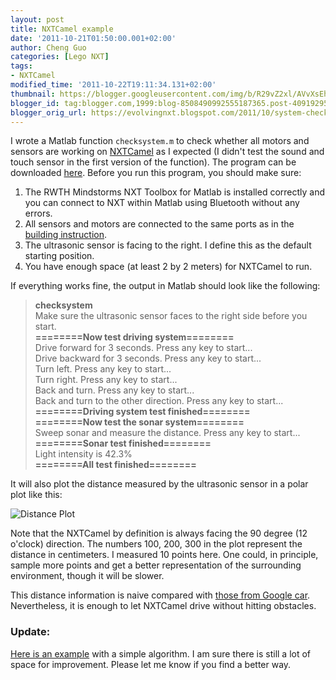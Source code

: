```yaml
---
layout: post
title: NXTCamel example
date: '2011-10-21T01:50:00.001+02:00'
author: Cheng Guo
categories: [Lego NXT]
tags:
- NXTCamel
modified_time: '2011-10-22T19:11:34.131+02:00'
thumbnail: https://blogger.googleusercontent.com/img/b/R29vZ2xl/AVvXsEhY1AeGQMSblynSnIe1rsoy2yaqIO2A3NQWL-RlNIrwLboBguG0wQXRI97GPwZ60TIMT-zB9GSe_GojS5kzuL4915gny6viPZhreXD4KXWgoz2sNJoVk7Kt-XmzB3EAbLxEjQWWLjJIYQ/s72-c/distance.png
blogger_id: tag:blogger.com,1999:blog-8508490992555187365.post-409192952501488923
blogger_orig_url: https://evolvingnxt.blogspot.com/2011/10/system-check-example.html
---
```


I wrote a Matlab function `checksystem.m` to check whether all motors and sensors are working on [NXTCamel](https://evolvingnxt.blogspot.com/2011/09/nxtcamel.html) as I expected (I didn't test the sound and touch sensor in the first version of the function). The program can be downloaded [here](https://code.google.com/p/evolvingnxt/source/browse/nxtcamel/checksystem.m). Before you run this program, you should make sure:

1. The RWTH Mindstorms NXT Toolbox for Matlab is installed correctly and you can connect to NXT within Matlab using Bluetooth without any errors.
2. All sensors and motors are connected to the same ports as in the [building instruction](https://code.google.com/p/evolvingnxt/downloads/detail?name=nxtcamel_building_instruction.tar.gz&can=2&q=).
3. The ultrasonic sensor is facing to the right. I define this as the default starting position.
4. You have enough space (at least 2 by 2 meters) for NXTCamel to run.

If everything works fine, the output in Matlab should look like the following:

> **checksystem**  
> Make sure the ultrasonic sensor faces to the right side before you start.  
> **========Now test driving system========**  
> Drive forward for 3 seconds. Press any key to start...  
> Drive backward for 3 seconds. Press any key to start...  
> Turn left. Press any key to start...  
> Turn right. Press any key to start...  
> Back and turn. Press any key to start...  
> Back and turn to the other direction. Press any key to start...  
> **========Driving system test finished========**  
> **========Now test the sonar system========**  
> Sweep sonar and measure the distance. Press any key to start...  
> **========Sonar test finished========**  
> Light intensity is 42.3%  
> **========All test finished========**

It will also plot the distance measured by the ultrasonic sensor in a polar plot like this:

![Distance Plot](https://blogger.googleusercontent.com/img/b/R29vZ2xl/AVvXsEhY1AeGQMSblynSnIe1rsoy2yaqIO2A3NQWL-RlNIrwLboBguG0wQXRI97GPwZ60TIMT-zB9GSe_GojS5kzuL4915gny6viPZhreXD4KXWgoz2sNJoVk7Kt-XmzB3EAbLxEjQWWLjJIYQ/s1600/distance.png)

Note that the NXTCamel by definition is always facing the 90 degree (12 o'clock) direction. The numbers 100, 200, 300 in the plot represent the distance in centimeters. I measured 10 points here. One could, in principle, sample more points and get a better representation of the surrounding environment, though it will be slower.

This distance information is naive compared with [those from Google car](https://spectrum.ieee.org/automaton/robotics/artificial-intelligence/how-google-self-driving-car-works). Nevertheless, it is enough to let NXTCamel drive without hitting obstacles.

### Update:
[Here is an example](https://code.google.com/p/evolvingnxt/source/browse/nxtcamel/drivenxtcamel.m) with a simple algorithm. I am sure there is still a lot of space for improvement. Please let me know if you find a better way.

